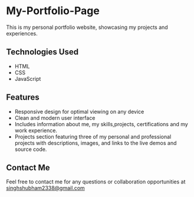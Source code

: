 # My-Portfolio-Page

This is my personal portfolio website, showcasing my projects and experiences.

## Technologies Used

- HTML
- CSS
- JavaScript

## Features

- Responsive design for optimal viewing on any device
- Clean and modern user interface
- Includes information about me, my skills,projects, certifications and my work experience.
- Projects section featuring three of my personal and professional projects with descriptions, images, and links to the live demos and source code.



## Contact Me

Feel free to contact me for any questions or collaboration opportunities at singhshubham2338@gmail.com


